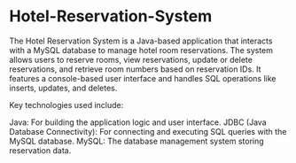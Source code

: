 # Hotel-Reservation-System

The Hotel Reservation System is a Java-based application that interacts with a MySQL database to manage hotel room reservations. 
The system allows users to reserve rooms, view reservations, update or delete reservations, and retrieve room numbers based on reservation IDs. It features a console-based user interface and handles SQL operations like inserts, updates, and deletes.

Key technologies used include:

Java: For building the application logic and user interface.
JDBC (Java Database Connectivity): For connecting and executing SQL queries with the MySQL database.
MySQL: The database management system storing reservation data.
